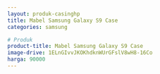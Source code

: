 ```yaml
---
layout: produk-casinghp
title: Mabel Samsung Galaxy S9 Case
categories: samsung

# Produk
product-title: Mabel Samsung Galaxy S9 Case
image-drive: 1ELnGIvvJKOKhdknWUrGFslV8wH8-16Co
harga: 90000
---
```

